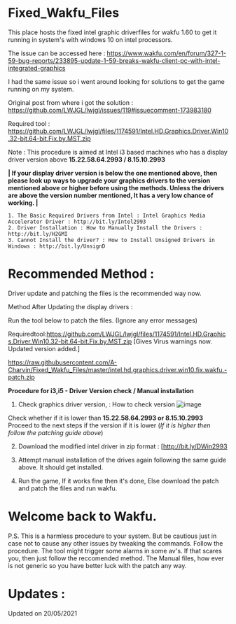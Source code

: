 # Fixed_Wakfu_Files
This place hosts the fixed intel graphic driverfiles for wakfu 1.60 to get it running in system's with windows 10 on intel processors. 

The issue can be accessed here : https://www.wakfu.com/en/forum/327-1-59-bug-reports/233895-update-1-59-breaks-wakfu-client-pc-with-intel-integrated-graphics

I had the same issue so i went  around looking for solutions to get the game running on my system.

Original post from where i got the solution : https://github.com/LWJGL/lwjgl/issues/119#issuecomment-173983180

Required tool : https://github.com/LWJGL/lwjgl/files/1174591/Intel.HD.Graphics.Driver.Win10.32-bit.64-bit.Fix.by.MST.zip


Note : This procedure is aimed at Intel i3 based machines who has a display driver version above **15.22.58.64.2993 / 8.15.10.2993**

**| If your display driver version is below the one mentioned above, then please look up ways to upgrade your graphics drivers to the version mentioned above or higher before using the methods. Unless the drivers are above the version number mentioned, It has a very low chance of working. |**


    1. The Basic Required Drivers from Intel : Intel Graphics Media Accelerator Driver : http://bit.ly/Intel2993
    2. Driver Installation : How to Manually Install the Drivers : http://bit.ly/H2GMI
    3. Cannot Install the driver? : How to Install Unsigned Drivers in Windows : http://bit.ly/UnsignD


# Recommended Method :

Driver update and patching the files is the recommended way now. 

 Method After Updating the display drivers :

 Run the tool below to patch the files. (Ignore any error messages)

Requiredtool:https://github.com/LWJGL/lwjgl/files/1174591/Intel.HD.Graphics.Driver.Win10.32-bit.64-bit.Fix.by.MST.zip [Gives Virus warnings now. Updated version added.]

https://raw.githubusercontent.com/A-Charvin/Fixed_Wakfu_Files/master/intel.hd.graphics.driver.win10.fix.wakfu.-patch.zip


**Procedure for i3,i5 - Driver Version check / Manual installation**

1. Check graphics driver version, : How to check version
![image](https://user-images.githubusercontent.com/20741723/118933288-a6224a80-b966-11eb-8f7f-9a9a7a6c7437.png)

Check whether if it is lower than **15.22.58.64.2993 or 8.15.10.2993**
Proceed to the next steps if the version if it is lower
(_If it is higher then follow the patching guide above_)

2. Download the modified intel driver in zip format : [http://bit.ly/DWin2993

3. Attempt manual installation of the drives again following the same guide above. It should get installed.
4. Run the game, If it works fine then it's done, Else download the patch and patch the files and run wakfu.

# Welcome back to Wakfu.

P.S. This is a harmless procedure to your system. But be cautious just in case not to cause any other issues by tweaking the commands. Follow the procedure.
The tool might trigger some alarms in some av's. If that scares you, then just follow the reccomended method.
The Manual files, how ever is not generic so you have better luck with the patch any way.

# Updates :
Updated on 20/05/2021
